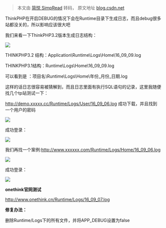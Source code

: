 > 本文由 [简悦 SimpRead](http://ksria.com/simpread/) 转码， 原文地址 [blog.csdn.net](https://blog.csdn.net/Fly_hps/article/details/81201904)

ThinkPHP在开启DEBUG的情况下会在Runtime目录下生成日志，而且debug很多站都没关的，所以影响应该很大吧

我们来看一下ThinkPHP3.2版本生成日志结构：

![](https://img-blog.csdn.net/20180725141430431?watermark/2/text/aHR0cHM6Ly9ibG9nLmNzZG4ubmV0L0ZseV9ocHM=/font/5a6L5L2T/fontsize/400/fill/I0JBQkFCMA==/dissolve/70)

THINKPHP3.2 结构：Application\Runtime\Logs\Home\16_09_09.log

THINKPHP3.1结构：Runtime\Logs\Home\16_09_09.log

可以看到是 ：项目名\Runtime\Logs\Home\年份_月份_日期.log

这样的话日志很容易被猜解到，而且日志里面有执行SQL语句的记录，这里我随便找几个tp站测试一下：

http://demo.xxxxx.cc/Runtime/Logs/User/16_09_06.log 成功下载，并且找到一个用户的密码

![](https://img-blog.csdn.net/20180725141513882?watermark/2/text/aHR0cHM6Ly9ibG9nLmNzZG4ubmV0L0ZseV9ocHM=/font/5a6L5L2T/fontsize/400/fill/I0JBQkFCMA==/dissolve/70)

成功登录：

![](https://img-blog.csdn.net/20180725141536502?watermark/2/text/aHR0cHM6Ly9ibG9nLmNzZG4ubmV0L0ZseV9ocHM=/font/5a6L5L2T/fontsize/400/fill/I0JBQkFCMA==/dissolve/70)

我们再找一个案例:http://www.xxxxxx.com/Runtime/Logs/Home/16_09_06.log

![](https://img-blog.csdn.net/20180725141553730?watermark/2/text/aHR0cHM6Ly9ibG9nLmNzZG4ubmV0L0ZseV9ocHM=/font/5a6L5L2T/fontsize/400/fill/I0JBQkFCMA==/dissolve/70)

成功登录：

![](https://img-blog.csdn.net/20180725141611866?watermark/2/text/aHR0cHM6Ly9ibG9nLmNzZG4ubmV0L0ZseV9ocHM=/font/5a6L5L2T/fontsize/400/fill/I0JBQkFCMA==/dissolve/70)

**onethink官网测试**

http://www.onethink.cn/Runtime/Logs/16_09_07.log

**修复办法：**

删除Runtime/Logs下的所有文件，并将APP_DEBUG设置为false